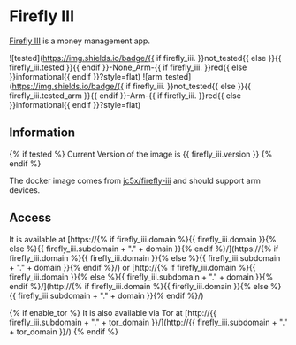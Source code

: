 # Firefly III

[Firefly III](https://firefly-iii.org/) is a money management app.

![tested](https://img.shields.io/badge/{{ if firefly_iii. }}not_tested{{ else }}{{ firefly_iii.tested }}{{ endif }}-None_Arm-{{ if firefly_iii. }}red{{ else }}informational{{ endif }}?style=flat)
![arm_tested](https://img.shields.io/badge/{{ if firefly_iii. }}not_tested{{ else }}{{ firefly_iii.tested_arm }}{{ endif }}-Arm-{{ if firefly_iii. }}red{{ else }}informational{{ endif }}?style=flat)

## Information

{% if tested %}
Current Version of the image is {{ firefly_iii.version }}
{% endif %}

The docker image comes from [jc5x/firefly-iii](https://hub.docker.com/r/jc5x/firefly-iii) and should support arm devices.

## Access

It is available at [https://{% if firefly_iii.domain %}{{ firefly_iii.domain }}{% else %}{{ firefly_iii.subdomain + "." + domain }}{% endif %}/](https://{% if firefly_iii.domain %}{{ firefly_iii.domain }}{% else %}{{ firefly_iii.subdomain + "." + domain }}{% endif %}/) or [http://{% if firefly_iii.domain %}{{ firefly_iii.domain }}{% else %}{{ firefly_iii.subdomain + "." + domain }}{% endif %}/](http://{% if firefly_iii.domain %}{{ firefly_iii.domain }}{% else %}{{ firefly_iii.subdomain + "." + domain }}{% endif %}/)

{% if enable_tor %}
It is also available via Tor at [http://{{ firefly_iii.subdomain + "." + tor_domain }}/](http://{{ firefly_iii.subdomain + "." + tor_domain }}/)
{% endif %}
